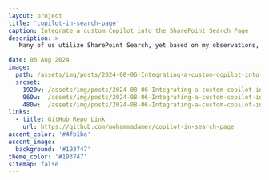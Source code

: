 ```yaml
---
layout: project
title: 'copilot-in-search-page'
caption: Integrate a custom Copilot into the SharePoint Search Page
description: >
   Many of us utilize SharePoint Search, yet based on my observations, several non-developer end-users struggle to effectively navigate SharePoint Search to locate their desired content. This observation prompted me to consider enhancing SharePoint Search with a Copilot feature through an SPFx extension. This extension would incorporate a custom Copilot, drawing on SharePoint Site Content as its knowledge base. Have you considered the possibility of adding a custom copilot to your SharePoint site's search page? In this article, we will explore the how to integrate a custom copilot into the SharePoint Site Search Page via the SharePoint Framework (SPFx), with the goal of improving your SharePoint Search experience.

date: 06 Aug 2024
image: 
  path: /assets/img/posts/2024-08-06-Integrating-a-custom-copilot-into-the-SharePoint-Search-Page/screenshot-solution-in-action04.png
  srcset: 
    1920w: /assets/img/posts/2024-08-06-Integrating-a-custom-copilot-into-the-SharePoint-Search-Page/screenshot-solution-in-action04.png
    960w:  /assets/img/posts/2024-08-06-Integrating-a-custom-copilot-into-the-SharePoint-Search-Page/screenshot-solution-in-action04.png
    480w:  /assets/img/posts/2024-08-06-Integrating-a-custom-copilot-into-the-SharePoint-Search-Page/screenshot-solution-in-action04.png
links:
  - title: GitHub Repo Link
    url: https://github.com/mohammadamer/copilot-in-search-page
accent_color: '#4fb1ba'
accent_image:
  background: '#193747'
theme_color: '#193747'
sitemap: false
---
```

